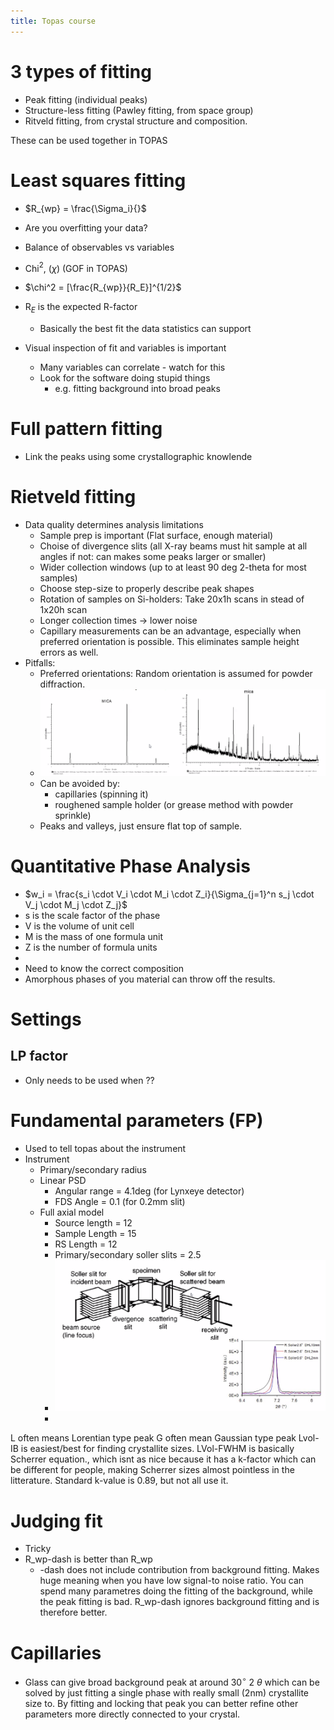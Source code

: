 ```yaml
---
title: Topas course
---
```

# 3 types of fitting
- Peak fitting (individual peaks)
- Structure-less fitting (Pawley fitting, from space group)
- Ritveld fitting, from crystal structure and composition.

These can be used together in TOPAS

# Least squares fitting

- $R_{wp} = \frac{\Sigma_i}{}$

- Are you overfitting your data?
- Balance of observables vs variables
- Chi$^2$, ($\chi$) (GOF in TOPAS)
- $\chi^2 = [\frac{R_{wp}}{R_E}]^{1/2}$
- R$_E$ is the expected R-factor
	- Basically the best fit the data statistics can support
- Visual inspection of fit and variables is important
	- Many variables can correlate - watch for this
	- Look for the software doing stupid things
		- e.g. fitting background into broad peaks

# Full pattern fitting
- Link the peaks using some crystallographic knowlende

# Rietveld fitting
- Data quality determines analysis limitations
	- Sample prep is important (Flat surface, enough material)
	- Choise of divergence slits (all X-ray beams must hit sample at all angles if not: can makes some peaks larger or smaller)
	- Wider collection windows (up to at least 90 deg 2-theta for most samples)
	- Choose step-size to properly describe peak shapes
	- Rotation of samples on Si-holders: Take 20x1h scans in stead of 1x20h scan
	- Longer collection times -> lower noise
	- Capillary measurements can be an advantage, especially when preferred orientation is possible. This eliminates sample height errors as well.
- Pitfalls:
	- Preferred orientations: Random orientation is assumed for powder diffraction.
	- ![](./static/20210119134050.png)
	- Can be avoided by:
		- capillaries (spinning it)
		- roughened sample holder (or grease method with powder sprinkle)
	- Peaks and valleys, just ensure flat top of sample.

# Quantitative Phase Analysis
- $w_i = \frac{s_i \cdot V_i \cdot M_i \cdot Z_i}{\Sigma_{j=1}^n s_j \cdot V_j \cdot M_j \cdot Z_j}$
- s is the scale factor of the phase
- V is the volume of unit cell
- M is the mass of one formula unit
- Z is the number of formula units
- 
- Need to know the correct composition
- Amorphous phases of you material can throw off the results.

# Settings
## LP factor
- Only needs to be used when ??

# Fundamental parameters (FP)
- Used to tell topas about the instrument
- Instrument
	- Primary/secondary radius
	- Linear PSD
		- Angular range = 4.1deg (for Lynxeye detector)
		- FDS Angle = 0.1 (for 0.2mm slit)
	- Full axial model
		- Source length = 12
		- Sample Length = 15
		- RS Length = 12
		- Primary/secondary soller slits = 2.5
		- ![](./static/20210119142112.png)
		- 
L often means Lorentian type peak
G often mean Gaussian type peak
Lvol-IB is easiest/best for finding crystallite sizes.
LVol-FWHM is basically Scherrer equation., which isnt as nice because it has a k-factor which can be different for people, making Scherrer sizes almost pointless in the litterature. Standard k-value is 0.89, but not all use it.

# Judging fit
- Tricky
- R_wp-dash is better than R_wp
	- -dash does not include contribution from background fitting. Makes huge meaning when you have low signal-to noise ratio. You can spend many parametres doing the fitting of the background, while the peak fitting is bad. R_wp-dash ignores background fitting and is therefore better.

# Capillaries
- Glass can give broad background peak at around 30$^\circ$ 2 $\theta$ which can be solved by just fitting a single phase with really small (2nm) crystallite size to. By fitting and locking that peak you can better refine other parameters more directly connected to your crystal. 